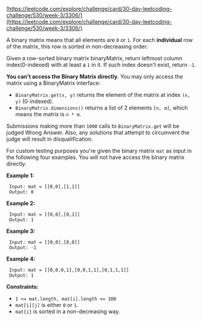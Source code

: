 [https://leetcode.com/explore/challenge/card/30-day-leetcoding-challenge/530/week-3/3306/](https://leetcode.com/explore/challenge/card/30-day-leetcoding-challenge/530/week-3/3306/)

A binary matrix means that all elements are `0` or `1`. For each **individual** row of the matrix, this row is sorted in non-decreasing order.

Given a row-sorted binary matrix binaryMatrix, return leftmost column index(0-indexed) with at least a `1` in it. If such index doesn't exist, return `-1`.

**You can't access the Binary Matrix directly**. You may only access the matrix using a BinaryMatrix interface:
- `BinaryMatrix.get(x, y)` returns the element of the matrix at index `(x, y)` (0-indexed).
- `BinaryMatrix.dimensions()` returns a list of 2 elements `[n, m]`, which means the matrix is `n * m`.

Submissions making more than `1000` calls to `BinaryMatrix.get` will be judged Wrong Answer.  Also, any solutions that attempt to circumvent the judge will result in disqualification.

For custom testing purposes you're given the binary matrix `mat` as input in the following four examples. You will not have access the binary matrix directly.

**Example 1:**
```
 Input: mat = [[0,0],[1,1]]
 Output: 0
```

**Example 2:**
```
 Input: mat = [[0,0],[0,1]]
 Output: 1
```

**Example 3:**
```
 Input: mat = [[0,0],[0,0]]
 Output: -1
```

**Example 4:**
```
 Input: mat = [[0,0,0,1],[0,0,1,1],[0,1,1,1]]
 Output: 1
```

**Constraints:**
- `1 <= mat.length, mat[i].length <= 100`
- `mat[i][j]` is either `0` or `1`.
- `mat[i]` is sorted in a non-decreasing way.

